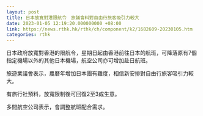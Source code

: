 ```yaml
---
layout: post
title: 日本放寬對港限航令　旅議會料對自由行旅客吸引力較大
date: 2023-01-05 12:19:20.000000000 +08:00
link: https://news.rthk.hk/rthk/ch/component/k2/1682609-20230105.htm
categories: rthk
---
```


日本政府放寬對香港的限航令，星期日起由香港前往日本的航班，可降落原有7個指定機場以外的其他日本機場，航空公司亦可增加赴日航班。

旅遊業議會表示，農曆年增加日本團有難度，相信新安排對自由行旅客吸引力較大。

有旅行社預料，放寬限制後可回復2至3成生意。

多間航空公司表示，會調整航班配合需求。
